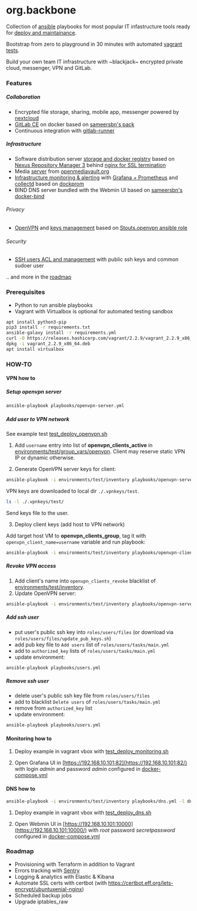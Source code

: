 # org.backbone

Collection of [ansible](https://www.ansible.com/) playbooks for most popular IT infastructure tools
ready for [deploy and maintainance](https://en.wikipedia.org/wiki/Infrastructure_as_code).

Bootstrap from zero to playground in 30 minutes with automated [vagrant tests](tests).

Build your own team IT infrastructure with ~blackjack~ encrypted private cloud, messenger, VPN and GitLab.


### Features

##### Collaboration

* Encrypted file storage, sharing, mobile app, messenger powered by [nextcloud](https://nextcloud.com/)
* [GitLab CE](tests/test_deploy_gitlab.sh) on docker based on [sameersbn's pack](https://github.com/sameersbn/docker-gitlab)
* Continuous integration with [gitlab-runner](roles/gitlab-runner/tasks/main.yml)

##### Infrastructure

* Software distribution server [storage and docker registry](roles/distribution_hub) based on [Nexus Repository Manager 3](https://github.com/sonatype/docker-nexus3)
behind [nginx for SSL termination](roles/nginx)
* Media [server](playbooks/openmediavault.yml) from [openmediavault.org](https://www.openmediavault.org)
* [Infrastructure monitoring & alerting](tests/test_deploy_monitoring.sh) with [Grafana + Prometheus](roles/monitoring_hub/files) and [collectd](roles/collectd_beacon) 
based on [dockprom](https://github.com/stefanprodan/dockprom)
* BIND DNS server bundled with the Webmin UI based on [sameersbn's docker-bind](https://github.com/sameersbn/docker-bind)

###### Privacy
* [OpenVPN](tests/test_deploy_openvpn.sh) and [keys management](environments/test/group_vars/openvpn) based on [Stouts.openvpn ansible role](https://github.com/Stouts/Stouts.openvpn/)

###### Security
* [SSH users ACL and management](tests/test_deploy_users.sh) with public ssh keys and common sudoer user

.. and more in the [roadmap](#roadmap)


### Prerequisites

* Python to run ansible playbooks
* Vagrant with Virtualbox is optional for automated testing sandbox
```bash
apt install python3-pip
pip3 install -r requirements.txt
ansible-galaxy install -r requirements.yml
curl -O https://releases.hashicorp.com/vagrant/2.2.9/vagrant_2.2.9_x86_64.deb
dpkg -i vagrant_2.2.9_x86_64.deb
apt install virtualbox
```

### HOW-TO

#### VPN how to 
##### Setup openvpn server  
```bash
ansible-playbook playbooks/openvpn-server.yml
```

##### Add user to VPN network

See example test [test_deploy_openvpn.sh](tests/test_deploy_openvpn.sh)

1. Add `username` entry into list of **openvpn_clients_active** in [environments/test/group_vars/openvpn](environments/test/group_vars/openvpn).
Client may reserve static VPN IP or dynamic otherwise.


2. Generate OpenVPN server keys for client:
```bash
ansible-playbook -i environments/test/inventory playbooks/openvpn-server.yml
```

VPN keys are downloaded to local dir `./.vpnkeys/test`.
```bash
ls -l ./.vpnkeys/test/
```
Send keys file to the user.


3. Deploy client keys (add host to VPN network)

Add target host VM to **openvpn_clients_group**, tag it with `openvpn_client_name=username` variable and run playbook:
```bash
ansible-playbook -i environments/test/inventory playbooks/openvpn-client.yml
```

##### Revoke VPN access
1. Add client's name into `openvpn_clients_revoke` blacklist of [environments/test/inventory](environments/test/inventory).
2. Update OpenVPN server:
```bash
ansible-playbook -i environments/test/inventory playbooks/openvpn-server.yml --limit openvpn-server
```


##### Add ssh user

* put user's public ssh key into `roles/users/files` (or download via `roles/users/files/update_pub_keys.sh`)
* add pub key file to `Add users` list of `roles/users/tasks/main.yml`
* add to `authorized_key` lists of `roles/users/tasks/main.yml`
* update environment:
```bash
ansible-playbook playbooks/users.yml
```

##### Remove ssh user

* delete user's public ssh key file from `roles/users/files`
* add to blacklist `Delete users` of `roles/users/tasks/main.yml`
* remove from `authorized_key` list
* update environment:
```bash
ansible-playbook playbooks/users.yml
```


#### Monitoring how to

1. Deploy example in vagrant vbox with [test_deploy_monitoring.sh](tests/test_deploy_monitoring.sh)

2. Open Grafana UI in [https://192.168.10.101:82](https://192.168.10.101:82/) with login *admin* and password *admin* configured in [docker-compose.yml](roles/monitoring_hub/files/docker-grafana-graphite/docker-compose.yml)


#### DNS how to

```bash
ansible-playbook -i environments/test/inventory playbooks/dns.yml -l dns
```

1. Deploy example in vagrant vbox with [test_deploy_dns.sh](tests/test_deploy_dns.sh)

2. Open Webmin UI in [https://192.168.10.101:10000](https://192.168.10.101:10000/) with *root* password *secretpassword* configured in [docker-compose.yml](roles/dns/files/docker-compose.yml)


### Roadmap

* Provisioning with Terraform in addition to Vagrant
* Errors tracking with [Sentry](https://sentry.io/) 
* Logging & analytics with Elastic & Kibana
* Automate SSL certs with certbot (with https://certbot.eff.org/lets-encrypt/ubuntuxenial-nginx)
* Scheduled backup jobs
* Upgrade iptables_raw
